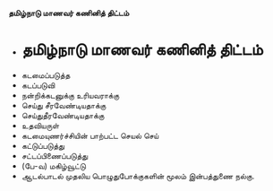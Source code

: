**தமிழ்நாடு மாணவர் கணினித் திட்டம்**
- # தமிழ்நாடு மாணவர் கணினித் திட்டம்
- கடமைப்படுத்த
- கடப்படுவி
- நன்றிக்கடனுக்கு உரியவராக்கு
- செய்து சீரவேண்டியதாக்கு
- செய்துதீரவேண்டியதாக்கு
- உதவியருள்
- கடமையுணர்ச்சியின் பாற்பட்ட செயல் செய்
- கட்டுப்படுத்து
- சட்டப்பிணைப்படுத்து
- (பே-வ) மகிழ்வூட்டு
- ஆடல்பாடல் முதலிய பொழுதுபோக்குகளின் மூலம் இன்பத்துணை நல்கு.

